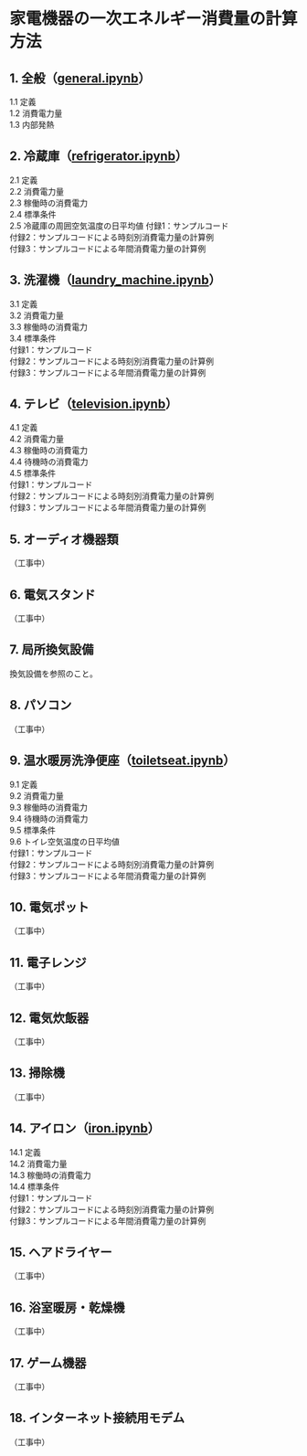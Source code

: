 # 家電機器の一次エネルギー消費量の計算方法

## 1. 全般（[general.ipynb](/general.ipynb)）
1.1 定義  
1.2 消費電力量  
1.3 内部発熱  

## 2. 冷蔵庫（[refrigerator.ipynb](/refrigerator.ipynb)）
2.1 定義  
2.2 消費電力量  
2.3 稼働時の消費電力   
2.4 標準条件  
2.5 冷蔵庫の周囲空気温度の日平均値
付録1：サンプルコード  
付録2：サンプルコードによる時刻別消費電力量の計算例  
付録3：サンプルコードによる年間消費電力量の計算例

## 3. 洗濯機（[laundry_machine.ipynb](/laundry_machine.ipynb)）  
3.1 定義  
3.2 消費電力量  
3.3 稼働時の消費電力   
3.4 標準条件  
付録1：サンプルコード  
付録2：サンプルコードによる時刻別消費電力量の計算例  
付録3：サンプルコードによる年間消費電力量の計算例   

## 4. テレビ（[television.ipynb](/television.ipynb)）
4.1 定義  
4.2 消費電力量  
4.3 稼働時の消費電力   
4.4 待機時の消費電力  
4.5 標準条件  
付録1：サンプルコード  
付録2：サンプルコードによる時刻別消費電力量の計算例  
付録3：サンプルコードによる年間消費電力量の計算例  

## 5. オーディオ機器類  
（工事中）  

## 6. 電気スタンド  
（工事中）  

## 7. 局所換気設備  
換気設備を参照のこと。  

## 8. パソコン  
（工事中）  

## 9. 温水暖房洗浄便座（[toiletseat.ipynb](/toiletseat.ipynb)）
9.1 定義  
9.2 消費電力量  
9.3 稼働時の消費電力  
9.4 待機時の消費電力  
9.5 標準条件  
9.6 トイレ空気温度の日平均値  
付録1：サンプルコード  
付録2：サンプルコードによる時刻別消費電力量の計算例  
付録3：サンプルコードによる年間消費電力量の計算例  

## 10. 電気ポット  
（工事中）  

## 11. 電子レンジ  
（工事中）  

## 12. 電気炊飯器  
（工事中）  

## 13. 掃除機  
（工事中）  

## 14. アイロン（[iron.ipynb](/iron.ipynb)）
14.1 定義  
14.2 消費電力量  
14.3 稼働時の消費電力  
14.4 標準条件  
付録1：サンプルコード  
付録2：サンプルコードによる時刻別消費電力量の計算例  
付録3：サンプルコードによる年間消費電力量の計算例  

## 15. ヘアドライヤー  
（工事中）  

## 16. 浴室暖房・乾燥機  
（工事中）  

## 17. ゲーム機器  
（工事中）  

## 18. インターネット接続用モデム   
（工事中）  
